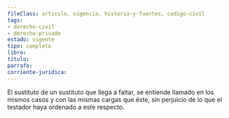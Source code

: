 ```yaml
---
fileClass: articulo, vigencia, historia-y-fuentes, codigo-civil
tags:
- derecho-civil
- derecho-privado
estado: vigente
tipo: completo
libro:
titulo:
parrafo:
corriente-juridica:
---
```

El sustituto de un sustituto que llega a faltar, se entiende llamado en los mismos casos y con las mismas cargas que éste, sin perjuicio de lo que el testador haya ordenado a este respecto.